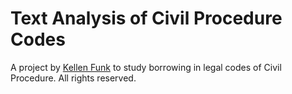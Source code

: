 # Text Analysis of Civil Procedure Codes

A project by [Kellen Funk][] to study borrowing in legal codes of Civil
Procedure. All rights reserved.

  [Kellen Funk]: http://www.princeton.edu/histgrads/profiles/kfunk/
